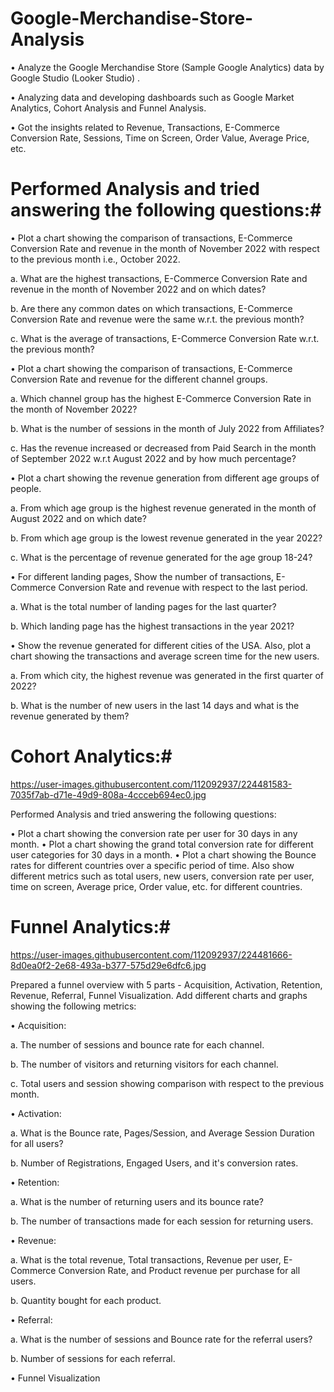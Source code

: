 # Google-Merchandise-Store-Analysis #


•	Analyze the Google Merchandise Store (Sample Google Analytics) data by Google Studio (Looker Studio) .

•	Analyzing data and developing dashboards such as Google Market Analytics, Cohort Analysis and Funnel Analysis.

•	Got the insights related to Revenue, Transactions, E-Commerce Conversion Rate, Sessions, Time on Screen, Order Value, Average Price, etc.


# Performed Analysis and tried answering the following questions:#

•	Plot a chart showing the comparison of transactions, E-Commerce Conversion Rate and revenue in the month of November 2022 with respect to the previous month i.e., October 2022.

a.	What are the highest transactions, E-Commerce Conversion Rate and revenue in the month of November 2022 and on which dates?

b.	Are there any common dates on which transactions, E-Commerce Conversion Rate and revenue were the same w.r.t. the previous month?

c.	What is the average of transactions, E-Commerce Conversion Rate w.r.t. the previous month?

•	Plot a chart showing the comparison of transactions, E-Commerce Conversion Rate and revenue for the different channel groups.

a.	Which channel group has the highest E-Commerce Conversion Rate in the month of November 2022?

b.	What is the number of sessions in the month of July 2022 from Affiliates?

c.	Has the revenue increased or decreased from Paid Search in the month of September 2022 w.r.t August 2022 and by how much percentage?

•	Plot a chart showing the revenue generation from different age groups of people.

a.	From which age group is the highest revenue generated in the month of August 2022 and on which date?

b.	From which age group is the lowest revenue generated in the year 2022?

c.	What is the percentage of revenue generated for the age group 18-24?

•	For different landing pages, Show the number of transactions, E-Commerce Conversion Rate and revenue with respect to the last period.

a.	What is the total number of landing pages for the last quarter?

b.	Which landing page has the highest transactions in the year 2021?

•	Show the revenue generated for different cities of the USA. Also, plot a chart showing the transactions and average screen time for the new users.

a.	From which city, the highest revenue was generated in the first quarter of 2022?

b.	What is the number of new users in the last 14 days and what is the revenue generated by them?

# Cohort Analytics:# 

https://user-images.githubusercontent.com/112092937/224481583-7035f7ab-d71e-49d9-808a-4ccceb694ec0.jpg


Performed Analysis and tried answering the following questions:

•	Plot a chart showing the conversion rate per user for 30 days in any month.
•	Plot a chart showing the grand total conversion rate for different user categories for 30 days in a month.
•	Plot a chart showing the Bounce rates for different countries over a specific period of time. Also show different metrics such as total users, new users, conversion rate per user, time on screen, Average price, Order value, etc. for different countries.


# Funnel Analytics:# 

https://user-images.githubusercontent.com/112092937/224481666-8d0ea0f2-2e68-493a-b377-575d29e6dfc6.jpg


Prepared a funnel overview with 5 parts - Acquisition, Activation, Retention, Revenue, Referral, Funnel Visualization. Add different charts and graphs showing the following metrics:

•	Acquisition:

a.	The number of sessions and bounce rate for each channel.

b.	The number of visitors and returning visitors for each channel.

c.	Total users and session showing comparison with respect to the previous month.

•	Activation:

a.	What is the Bounce rate, Pages/Session, and Average Session Duration for all users?

b.	Number of Registrations, Engaged Users, and it's conversion rates.

•	Retention:

a.	What is the number of returning users and its bounce rate?

b.	The number of transactions made for each session for returning users.

•	Revenue:

a.	What is the total revenue, Total transactions, Revenue per user, E-Commerce Conversion Rate, and Product revenue per purchase for all users.

b.	Quantity bought for each product.

•	Referral:

a.	What is the number of sessions and Bounce rate for the referral users?

b.	Number of sessions for each referral.

•	Funnel Visualization
